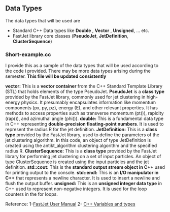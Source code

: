 ## Data Types 
The data types that will be used are 
- Standard C++ Data types like **Double** , **Vector** , **Unsigned**, ... etc. 
- FastJet library core classes (**PseudoJet**, **JetDefinition**, **ClusterSequence**)

### Short-example.cc
I provide this as a sample of the data types that will be used according to the code i provided. There may be more data types arising during the semester. 
**This file will be updated consistently**

**vector<PseudoJet>:** This is a **vector container** from the C++ Standard Template Library (STL) that holds elements of the type PseudoJet.
**PseudoJet** is a **class type** provided by the FastJet library, commonly used for jet clustering in high-energy physics.
It presumably encapsulates information like momentum components (px, py, pz), energy (E), and other relevant properties.
It has methods to access properties such as transverse momentum (pt()), rapidity (rap()), and azimuthal angle (phi()).
**double:** This is a fundamental data type in C++ representing **double-precision floating-point numbers**. It is used to represent the radius R for the jet definition.
**JetDefinition:** This is a **class type** provided by the FastJet library, used to define the parameters of the jet clustering algorithm. In this code, an object of type JetDefinition is created using the antikt_algorithm clustering algorithm and the specified radius R.
**ClusterSequence:** This is a **class type** provided by the FastJet library for performing jet clustering on a set of input particles. An object of type ClusterSequence is created using the input particles and the jet definition.
**std::cout:** This is the **standard output stream object in C++** used for printing output to the console.
**std::endl:** This is an **I/O manipulator in C++** that represents a newline character. It is used to insert a newline and flush the output buffer.
**unsigned:** This is an **unsigned integer data type** in C++ used to represent non-negative integers. It is used for the loop counters in the for loops.


Reference:
1-[FastJet User Manual](https://fastjet.fr/repo/fastjet-doc-3.4.2.pdf)
2- [C++ Variables and types](https://cplusplus.com/doc/tutorial/variables/)
